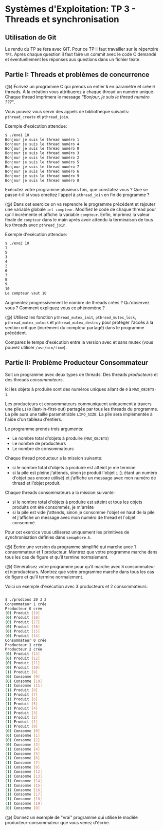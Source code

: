 Systèmes d'Exploitation: TP 3 - Threads et synchronisation
====================================================================

Utilisation de Git
------------------

Le rendu du TP se fera avec GIT. Pour ce TP il faut travailler sur le répertoire
`TP3`. Après chaque question il faut faire un commit avec le code C demandé et
éventuellement les réponses aux questions dans un fichier texte.

Partie I: Threads et problèmes de concurrence
---------------------------------------------


(@) Écrivez un programme C qui prends un entier `N` en paramètre et crée `N`
threads. À la création vous attribuerez à chaque thread un numéro unique.
Chaque thread imprimera le message _"Bonjour, je suis le thread numéro ???"_.

Vous pouvez vous servir des appels de bibliothèque suivants: `pthread_create` et
`pthread_join`.

Exemple d'exécution attendue:

```bash
$ ./exo1 10
Bonjour je suis le thread numéro 1
Bonjour je suis le thread numéro 4
Bonjour je suis le thread numéro 0
Bonjour je suis le thread numéro 3
Bonjour je suis le thread numéro 2
Bonjour je suis le thread numéro 5
Bonjour je suis le thread numéro 7
Bonjour je suis le thread numéro 6
Bonjour je suis le thread numéro 9
Bonjour je suis le thread numéro 8
```

Exécutez votre programme plusieurs fois, que constatez vous ?
Que se passe-t-il si vous omettez l'appel à `pthread_join` en fin de programme ?

(@) Dans cet exercice on va reprendre le programme précédent et rajouter une
variable globale `int compteur`. Modifiez le code de chaque thread pour qu'il
incrémente et affiche la variable `compteur`. Enfin, imprimez la valeur finale de
`compteur` dans le main après avoir attendu la terminaison de tous les threads
avec `pthread_join`.


Exemple d'exécution attendue:
```bash
$ ./exo2 10
1
5
3
4
2
6
7
8
9
10
Le compteur vaut 10
```
Augmentez progressivement le nombre de threads crées ? Qu'observez vous ?
Comment expliquez vous ce phénomène ?

(@) Utilisez les fonction `pthread_mutex_init`, `pthread_mutex_lock`,
`pthread_mutex_unlock` et `pthread_mutex_destroy` pour protéger l'accès à la
section critique (incrément du compteur partagé) dans le programme précédent.

Comparez le temps d'exécution entre la version avec et sans mutex (vous pouvez
utiliser `/usr/bin/time`).

Partie II: Problème Producteur Consommateur
-------------------------------------------

Soit un programme avec deux types de threads. Des threads _producteurs_ et des threads
_consommateurs_.

Ici les objets à produire sont des numéros uniques allant de `0` à
`MAX_OBJETS-1`.

Les producteurs et consommateurs communiquent uniquement à travers une pile `LIFO`
(last-in-first-out) partagée par tous les threads du programme. La pile aura une
taille paramétrable `LIFO_SIZE`. La pile sera implémentée à l'aide d'un tableau
d'entiers.

Le programme prends trois arguments:

* Le nombre total d'objets à produire (`MAX_OBJETS`)
* Le nombre de producteurs
* Le nombre de consommateurs

Chaque thread producteur a la mission suivante:

* si le nombre total d'objets à produire est atteint je me termine
* si la pile est pleine j'attends, sinon je produit l'objet `i` (`i` étant un numéro
d'objet pas encore utilisé) et j'affiche un message avec mon numéro de thread et
l'objet produit.

Chaque threads consommateurs a la mission suivante:

* si le nombre total d'objets à produire est atteint et tous les objets produits
  ont été consommés, je m'arrête
* si la pile est vide j'attends, sinon je consomme l'objet en haut de la pile
et j'affiche un message avec mon numéro de thread et l'objet consommé.

Pour cet exercice vous utiliserez uniquement les primitives de synchronisation
définies dans `semaphore.h`.


(@) Écrire une version du programme simplifié qui marche avec 1 consommateur et 1
producteur. Montrez que votre programme marche dans tous les cas de figure et
qu'il termine normalement.

(@) Généralisez votre programme pour qu'il marche avec `N` consommateur et `M` producteurs.
Montrez que votre programme marche dans tous les cas de figure et qu'il termine normalement.

Voici un exemple d'exécution avec 3 producteurs et 2 consommateurs:
```bash

$ ./prodcons 20 3 2
Consommateur 1 crée
Producteur 0 crée
(0) Produit [19]
(0) Produit [18]
(0) Produit [17]
(0) Produit [16]
(0) Produit [15]
(0) Produit [14]
Consommateur 0 crée
Producteur 1 crée
Producteur 2 crée
(0) Produit [13]
(0) Produit [12]
(0) Produit [11]
(0) Produit [10]
(1) Produit [9]
(0) Consomme [9]
(0) Consomme [10]
(1) Consomme [11]
(1) Produit [8]
(1) Produit [7]
(1) Produit [6]
(1) Produit [5]
(1) Produit [4]
(1) Produit [3]
(1) Produit [2]
(1) Produit [1]
(1) Produit [0]
(0) Consomme [0]
(0) Consomme [1]
(0) Consomme [2]
(0) Consomme [3]
(1) Consomme [4]
(1) Consomme [5]
(1) Consomme [6]
(1) Consomme [7]
(1) Consomme [8]
(1) Consomme [12]
(1) Consomme [13]
(1) Consomme [14]
(1) Consomme [15]
(1) Consomme [16]
(1) Consomme [17]
(1) Consomme [18]
(1) Consomme [19]
(0) Consomme [0]
```

(@) Donnez un exemple de "vrai" programme qui utilise le modèle
producteur-consommateur que vous venez d'écrire.
